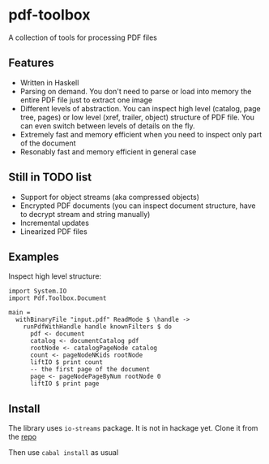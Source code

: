 pdf-toolbox
===========

A collection of tools for processing PDF files

Features
--------

 * Written in Haskell
 * Parsing on demand. You don't need to parse or load into memory
the entire PDF file just to extract one image
 * Different levels of abstraction. You can inspect high level (catalog, page tree, pages)
or low level (xref, trailer, object) structure of PDF file.
You can even switch between levels of details on the fly.
 * Extremely fast and memory efficient when you need to inspect only part of the document
 * Resonably fast and memory efficient in general case

Still in TODO list
------------------

 * Support for object streams (aka compressed objects)
 * Encrypted PDF documents (you can inspect document structure,
have to decrypt stream and string manually)
 * Incremental updates
 * Linearized PDF files

Examples
--------

Inspect high level structure:

	import System.IO
	import Pdf.Toolbox.Document

	main =
	  withBinaryFile "input.pdf" ReadMode $ \handle ->
	    runPdfWithHandle handle knownFilters $ do
	      pdf <- document
	      catalog <- documentCatalog pdf
	      rootNode <- catalogPageNode catalog
	      count <- pageNodeNKids rootNode
	      liftIO $ print count
	      -- the first page of the document
	      page <- pageNodePageByNum rootNode 0
	      liftIO $ print page

Install
-------

The library uses `io-streams` package. It is not in hackage yet.
Clone it from the [repo](https://github.com/snapframework/io-streams)

Then use `cabal install` as usual
